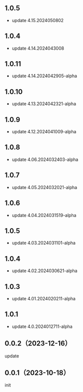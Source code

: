 ## 1.0.5
* update 4.15.2024050802

## 1.0.4
* update 4.14.2024043008

## 1.0.11
* update 4.14.2024042905-alpha

## 1.0.10
* update 4.13.2024042321-alpha

## 1.0.9
* update 4.12.2024041009-alpha

## 1.0.8
* update 4.06.2024032403-alpha

## 1.0.7
* update 4.05.2024032021-alpha

## 1.0.6
* update 4.04.2024031519-alpha

## 1.0.5
* update 4.03.2024031101-alpha

## 1.0.4
* update 4.02.2024030621-alpha

## 1.0.3
* update 4.01.2024020211-alpha

## 1.0.1
* update 4.0.2024012711-alpha

## 0.0.2（2023-12-16）
update
## 0.0.1（2023-10-18）
init